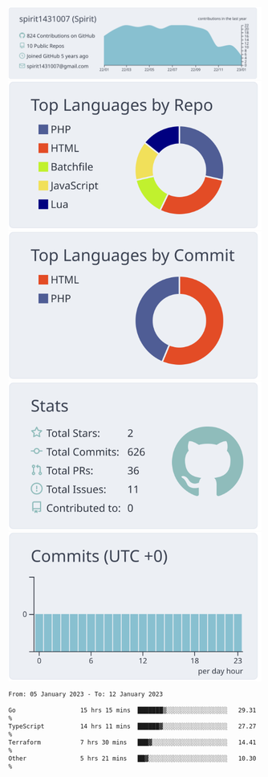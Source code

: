 [![](https://raw.githubusercontent.com/spirit1431007/spirit1431007/master/profile-summary-card-output/nord_bright/0-profile-details.svg)](https://git.io/spiritx)
[![](https://raw.githubusercontent.com/spirit1431007/spirit1431007/master/profile-summary-card-output/nord_bright/1-repos-per-language.svg)](https://git.io/spiritx) [![](https://raw.githubusercontent.com/spirit1431007/spirit1431007/master/profile-summary-card-output/nord_bright/2-most-commit-language.svg)](https://git.io/spiritx)
[![](https://raw.githubusercontent.com/spirit1431007/spirit1431007/master/profile-summary-card-output/nord_bright/3-stats.svg)](https://git.io/spiritx) [![](https://raw.githubusercontent.com/spirit1431007/spirit1431007/master/profile-summary-card-output/nord_bright/4-productive-time.svg)](https://git.io/spiritx)

<!--START_SECTION:waka-->

```text
From: 05 January 2023 - To: 12 January 2023

Go                  15 hrs 15 mins  ███████▒░░░░░░░░░░░░░░░░░   29.31 %
TypeScript          14 hrs 11 mins  ██████▓░░░░░░░░░░░░░░░░░░   27.27 %
Terraform           7 hrs 30 mins   ███▓░░░░░░░░░░░░░░░░░░░░░   14.41 %
Other               5 hrs 21 mins   ██▓░░░░░░░░░░░░░░░░░░░░░░   10.30 %
```

<!--END_SECTION:waka-->
